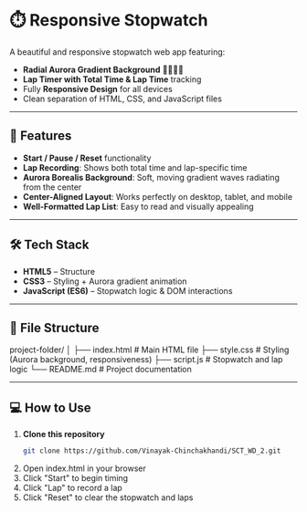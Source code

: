 # ⏱️ Responsive Stopwatch

A beautiful and responsive stopwatch web app featuring:
- **Radial Aurora Gradient Background** 🌌💚💜💙
- **Lap Timer with Total Time & Lap Time** tracking
- Fully **Responsive Design** for all devices
- Clean separation of HTML, CSS, and JavaScript files

---

## 🚀 Features
- **Start / Pause / Reset** functionality
- **Lap Recording**: Shows both total time and lap-specific time
- **Aurora Borealis Background**: Soft, moving gradient waves radiating from the center
- **Center-Aligned Layout**: Works perfectly on desktop, tablet, and mobile
- **Well-Formatted Lap List**: Easy to read and visually appealing

---

## 🛠️ Tech Stack
- **HTML5** – Structure
- **CSS3** – Styling + Aurora gradient animation
- **JavaScript (ES6)** – Stopwatch logic & DOM interactions

---

## 📂 File Structure
project-folder/
│
├── index.html # Main HTML file
├── style.css # Styling (Aurora background, responsiveness)
├── script.js # Stopwatch and lap logic
└── README.md # Project documentation

---

## 💻 How to Use
1. **Clone this repository**
   ```bash
   git clone https://github.com/Vinayak-Chinchakhandi/SCT_WD_2.git
2. Open index.html in your browser
3. Click "Start" to begin timing
4. Click "Lap" to record a lap
5. Click "Reset" to clear the stopwatch and laps